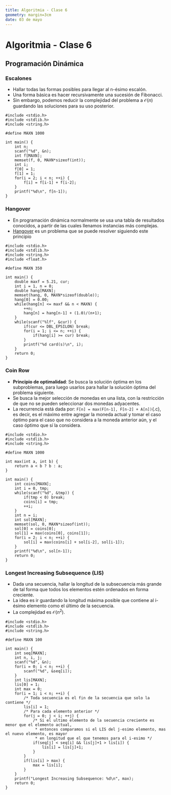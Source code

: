 ```yaml
---
title: Algoritmia - Clase 6
geometry: margin=3cm
date: 03 de mayo
---
```


# Algoritmia - Clase 6

## Programación Dinámica

### Escalones

- Hallar todas las formas posibles para llegar al n-ésimo escalón.
- Una forma básica es hacer recursivamente una sucesión de Fibonacci.
- Sin embargo, podemos reducir la complejidad del problema a $\mathcal{O}(n)$ guardando las soluciones para su uso posterior.

~~~{#escalones .c}
#include <stdio.h>
#include <stdlib.h>
#include <string.h>

#define MAXN 1000

int main() {
    int n;
    scanf("%d", &n);
    int f[MAXN];
    memset(f, 0, MAXN*sizeof(int));
    int i;
    f[0] = 1;
    f[1] = 1;
    for(i = 2; i < n; ++i) {
        f[i] = f[i-1] + f[i-2];
    }
    printf("%d\n", f[n-1]);
}
~~~

### Hangover

- En programación dinámica normalmente se usa una tabla de resultados conocidos, a partir de las cuales llenamos instancias más complejas.
- [Hangover](http://poj.org/problem?id=1003) es un problema que se puede resolver siguiendo este principio

~~~{#hangover .c}
#include <stdio.h>
#include <stdlib.h>
#include <string.h>
#include <float.h>

#define MAXN 350

int main() {
    double maxf = 5.21, cur;
    int i = 1, n = 0;
    double hang[MAXN];
    memset(hang, 0, MAXN*sizeof(double));
    hang[0] = 0.00;
    while(hang[n] <= maxf && n < MAXN) {
        ++n;
        hang[n] = hang[n-1] + (1.0)/(n+1);
    }
    while(scanf("%lf", &cur)) {
        if(cur <= DBL_EPSILON) break;
        for(i = 1; i <= n; ++i) {
            if(hang[i] >= cur) break;
        }
        printf("%d card(s)\n", i);
    }
    return 0;
}
~~~

### Coin Row

- **Principio de optimalidad**: Se busca la solución óptima en los subproblemas, para luego usarlos para hallar la solución óptima del problema siguiente.
- Se busca la mejor selección de monedas en una lista, con la restricción de que no se pueden seleccionar dos monedas adyacentes.
- La recurrencia está dada por: `F[n] = max(F[n-1], F[n-2] + A[n])`{.c}, es decir, es el máximo entre agregar la moneda actual y tomar el caso óptimo para el caso que no considera a la moneda anterior aún, y el caso óptimo que sí la considera.

~~~{#coinrow .c}
#include <stdio.h>
#include <stdlib.h>
#include <string.h>

#define MAXN 1000

int max(int a, int b) {
    return a < b ? b : a;
}

int main() {
    int coins[MAXN];
    int i = 0, tmp;
    while(scanf("%d", &tmp)) {
        if(tmp < 0) break;
        coins[i] = tmp;
        ++i;
    }
    int n = i;
    int sol[MAXN];
    memset(sol, 0, MAXN*sizeof(int));
    sol[0] = coins[0];
    sol[1] = max(coins[0], coins[1]);
    for(i = 2; i < n; ++i) {
        sol[i] = max(coins[i] + sol[i-2], sol[i-1]);
    }
    printf("%d\n", sol[n-1]);
    return 0;
}
~~~

### Longest Increasing Subsequence (LIS)
- Dada una secuencia, hallar la longitud de la subsecuencia más grande de tal forma que todos los elementos estén ordenados en forma creciente.
- La idea es ir guardando la longitud máxima posible que contiene al i-ésimo elemento como el último de la secuencia.
- La complejidad es $\mathcal{O}(n^2)$.

~~~{#lis .c}
#include <stdio.h>
#include <stdlib.h>
#include <string.h>

#define MAXN 100

int main() {
    int seq[MAXN];
    int n, i, j;
    scanf("%d", &n);
    for(i = 0; i < n; ++i) {
        scanf("%d", &seq[i]);
    }
    int lis[MAXN];
    lis[0] = 1;
    int max = 0;
    for(i = 1; i < n; ++i) {
        /* Toda secuencia es el fin de la secuencia que solo la contiene */
        lis[i] = 1;
        /* Para cada elemento anterior */
        for(j = 0; j < i; ++j) {
            /* Si el ultimo elemento de la secuencia creciente es menor que el elemento actual,
             * entonces comparamos si el LIS del j-esimo elemento, mas el nuevo elemento, es mayor
             * en longitud que el que tenemos para el i-esimo */
            if(seq[j] < seq[i] && lis[j]+1 > lis[i]) {
                lis[i] = lis[j]+1;
            }
        }
        if(lis[i] > max) {
            max = lis[i];
        }
    }
    printf("Longest Increasing Subsequence: %d\n", max);
    return 0;
}
~~~
